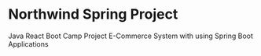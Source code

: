 # Northwind Spring Project
Java React Boot Camp Project
E-Commerce System with using Spring Boot Applications
